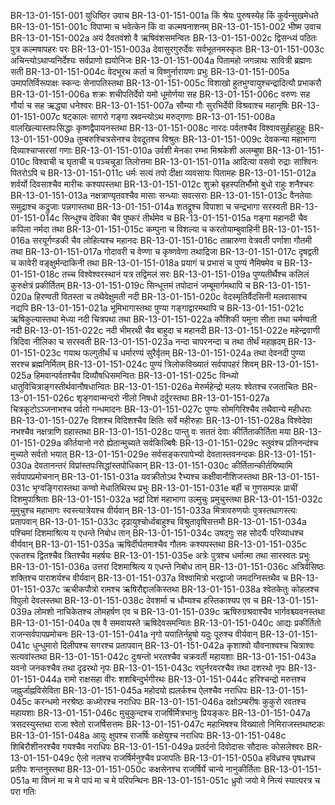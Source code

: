 BR-13-01-151-001	युधिष्ठिर उवाच
BR-13-01-151-001a	किं श्रेयः पुरुषस्येह किं कुर्वन्सुखमेधते
BR-13-01-151-001c	विपाप्मा च भवेत्केन किं वा कल्मषनाशनम्
BR-13-01-151-002	भीष्म उवाच
BR-13-01-151-002a	अयं दैवतवंशो वै ऋषिवंशसमन्वितः
BR-13-01-151-002c	द्विसन्ध्यं पठितः पुत्र कल्मषापहरः परः
BR-13-01-151-003a	देवासुरगुरुर्देवः सर्वभूतनमस्कृतः
BR-13-01-151-003c	अचिन्त्योऽथाप्यनिर्देश्यः सर्वप्राणो ह्ययोनिजः
BR-13-01-151-004a	पितामहो जगन्नाथः सावित्री ब्रह्मणः सती
BR-13-01-151-004c	वेदभूरथ कर्ता च विष्णुर्नारायणः प्रभुः
BR-13-01-151-005a	उमापतिर्विरूपाक्षः स्कन्दः सेनापतिस्तथा
BR-13-01-151-005c	विशाखो हुतभुग्वायुश्चन्द्रादित्यौ प्रभाकरौ
BR-13-01-151-006a	शक्रः शचीपतिर्देवो यमो धूमोर्णया सह
BR-13-01-151-006c	वरुणः सह गौर्या च सह ऋद्ध्या धनेश्वरः
BR-13-01-151-007a	सौम्या गौः सुरभिर्देवी विश्रवाश्च महानृषिः
BR-13-01-151-007c	षट्कालः सागरो गङ्गा स्रवन्त्योऽथ मरुद्गणाः
BR-13-01-151-008a	वालखिल्यास्तपःसिद्धाः कृष्णद्वैपायनस्तथा
BR-13-01-151-008c	नारदः पर्वतश्चैव विश्वावसुर्हहाहुहूः
BR-13-01-151-009a	तुम्बरुश्चित्रसेनश्च देवदूतश्च विश्रुतः
BR-13-01-151-009c	देवकन्या महाभागा दिव्याश्चाप्सरसां गणाः
BR-13-01-151-010a	उर्वशी मेनका रम्भा मिश्रकेशी अलम्बुषा
BR-13-01-151-010c	विश्वाची च घृताची च पञ्चचूडा तिलोत्तमा
BR-13-01-151-011a	आदित्या वसवो रुद्राः साश्विनः पितरोऽपि च
BR-13-01-151-011c	धर्मः सत्यं तपो दीक्षा व्यवसायः पितामहः
BR-13-01-151-012a	शर्वर्यो दिवसाश्चैव मारीचः कश्यपस्तथा
BR-13-01-151-012c	शुक्रो बृहस्पतिर्भौमो बुधो राहुः शनैश्चरः
BR-13-01-151-013a	नक्षत्राण्यृतवश्चैव मासाः सन्ध्याः सवत्सराः
BR-13-01-151-013c	वैनतेयाः समुद्राश्च कद्रुजाः पन्नगास्तथा
BR-13-01-151-014a	शतद्रूश्च विपाशा च चन्द्रभागा सरस्वती
BR-13-01-151-014c	सिन्धुश्च देविका चैव पुष्करं तीर्थमेव च
BR-13-01-151-015a	गङ्गा महानदी चैव कपिला नर्मदा तथा
BR-13-01-151-015c	कम्पुना च विशल्या च करतोयाम्बुवाहिनी
BR-13-01-151-016a	सरयूर्गण्डकी चैव लोहित्यश्च महानदः
BR-13-01-151-016c	ताम्रारुणा वेत्रवती पर्णाशा गौतमी तथा
BR-13-01-151-017a	गोदावरी च वेण्णा च कृष्णवेणा तथाद्रिजा
BR-13-01-151-017c	दृषद्वती च कावेरी वङ्क्षुर्मन्दाकिनी तथा
BR-13-01-151-018a	प्रयागं च प्रभासं च पुण्यं नैमिषमेव च
BR-13-01-151-018c	तच्च विश्वेश्वरस्थानं यत्र तद्विमलं सरः
BR-13-01-151-019a	पुण्यतीर्थैश्च कलिलं कुरुक्षेत्रं प्रकीर्तितम्
BR-13-01-151-019c	सिन्धूत्तमं तपोदानं जम्बूमार्गमथापि च
BR-13-01-151-020a	हिरण्वती वितस्ता च तथैवेक्षुमती नदी
BR-13-01-151-020c	वेदस्मृतिर्वैदसिनी मलवासाश्च नद्यपि
BR-13-01-151-021a	भूमिभागास्तथा पुण्या गङ्गाद्वारमथापि च
BR-13-01-151-021c	ऋषिकुल्यास्तथा मेध्या नदी चित्रपथा तथा
BR-13-01-151-022a	कौशिकी यमुना सीता तथा चर्मण्वती नदी
BR-13-01-151-022c	नदी भीमरथी चैव बाहुदा च महानदी
BR-13-01-151-022e	महेन्द्रवाणी त्रिदिवा नीलिका च सरस्वती
BR-13-01-151-023a	नन्दा चापरनन्दा च तथा तीर्थं महाह्रदम्
BR-13-01-151-023c	गयाथ फल्गुतीर्थं च धर्मारण्यं सुरैर्वृतम्
BR-13-01-151-024a	तथा देवनदी पुण्या सरश्च ब्रह्मनिर्मितम्
BR-13-01-151-024c	पुण्यं त्रिलोकविख्यातं सर्वपापहरं शिवम्
BR-13-01-151-025a	हिमवान्पर्वतश्चैव दिव्यौषधिसमन्वितः
BR-13-01-151-025c	विन्ध्यो धातुविचित्राङ्गस्तीर्थवानौषधान्वितः
BR-13-01-151-026a	मेरुर्महेन्द्रो मलयः श्वेतश्च रजताचितः
BR-13-01-151-026c	शृङ्गवान्मन्दरो नीलो निषधो दर्दुरस्तथा
BR-13-01-151-027a	चित्रकूटोऽञ्जनाभश्च पर्वतो गन्धमादनः
BR-13-01-151-027c	पुण्यः सोमगिरिश्चैव तथैवान्ये महीधराः
BR-13-01-151-027e	दिशश्च विदिशश्चैव क्षितिः सर्वे महीरुहाः
BR-13-01-151-028a	विश्वेदेवा नभश्चैव नक्षत्राणि ग्रहास्तथा
BR-13-01-151-028c	पान्तु वः सततं देवाः कीर्तिताकीर्तिता मया
BR-13-01-151-029a	कीर्तयानो नरो ह्येतान्मुच्यते सर्वकिल्बिषैः
BR-13-01-151-029c	स्तुवंश्च प्रतिनन्दंश्च मुच्यते सर्वतो भयात्
BR-13-01-151-029e	सर्वसङ्करपापेभ्यो देवतास्तवनन्दकः
BR-13-01-151-030a	देवतानन्तरं विप्रांस्तपःसिद्धांस्तपोधिकान्
BR-13-01-151-030c	कीर्तितान्कीर्तयिष्यामि सर्वपापप्रमोचनान्
BR-13-01-151-031a	यवक्रीतोऽथ रैभ्यश्च कक्षीवानौशिजस्तथा
BR-13-01-151-031c	भृग्वङ्गिरास्तथा कण्वो मेधातिथिरथ प्रभुः
BR-13-01-151-031e	बर्ही च गुणसम्पन्नः प्राचीं दिशमुपाश्रिताः
BR-13-01-151-032a	भद्रां दिशं महाभागा उल्मुचुः प्रमुचुस्तथा
BR-13-01-151-032c	मुमुचुश्च महाभागः स्वस्त्यात्रेयश्च वीर्यवान्
BR-13-01-151-033a	मित्रावरुणयोः पुत्रस्तथागस्त्यः प्रतापवान्
BR-13-01-151-033c	दृढायुश्चोर्ध्वबाहुश्च विश्रुतावृषिसत्तमौ
BR-13-01-151-034a	पश्चिमां दिशमाश्रित्य य एधन्ते निबोध तान्
BR-13-01-151-034c	उषद्गुः सह सोदर्यैः परिव्याधश्च वीर्यवान्
BR-13-01-151-035a	ऋषिर्दीर्घतमाश्चैव गौतमः कश्यपस्तथा
BR-13-01-151-035c	एकतश्च द्वितश्चैव त्रितश्चैव महर्षयः
BR-13-01-151-035e	अत्रेः पुत्रश्च धर्मात्मा तथा सारस्वतः प्रभुः
BR-13-01-151-036a	उत्तरां दिशमाश्रित्य य एधन्ते निबोध तान्
BR-13-01-151-036c	अत्रिर्वसिष्ठः शक्तिश्च पाराशर्यश्च वीर्यवान्
BR-13-01-151-037a	विश्वामित्रो भरद्वाजो जमदग्निस्तथैव च
BR-13-01-151-037c	ऋचीकपौत्रो रामश्च ऋषिरौद्दालकिस्तथा
BR-13-01-151-038a	श्वेतकेतुः कोहलश्च विपुलो देवलस्तथा
BR-13-01-151-038c	देवशर्मा च धौम्यश्च हस्तिकाश्यप एव च
BR-13-01-151-039a	लोमशो नाचिकेतश्च लोमहर्षण एव च
BR-13-01-151-039c	ऋषिरुग्रश्रवाश्चैव भार्गवश्च्यवनस्तथा
BR-13-01-151-040a	एष वै समवायस्ते ऋषिदेवसमन्वितः
BR-13-01-151-040c	आद्यः प्रकीर्तितो राजन्सर्वपापप्रमोचनः
BR-13-01-151-041a	नृगो ययातिर्नहुषो यदुः पूरुश्च वीर्यवान्
BR-13-01-151-041c	धुन्धुमारो दिलीपश्च सगरश्च प्रतापवान्
BR-13-01-151-042a	कृशाश्वो यौवनाश्वश्च चित्राश्वः सत्यवांस्तथा
BR-13-01-151-042c	दुःषन्तो भरतश्चैव चक्रवर्ती महायशाः
BR-13-01-151-043a	यवनो जनकश्चैव तथा दृढरथो नृपः
BR-13-01-151-043c	रघुर्नरवरश्चैव तथा दशरथो नृपः
BR-13-01-151-044a	रामो राक्षसहा वीरः शशबिन्दुर्भगीरथः
BR-13-01-151-044c	हरिश्चन्द्रो मरुत्तश्च जह्नुर्जाह्नविसेविता
BR-13-01-151-045a	महोदयो ह्यलर्कश्च ऐलश्चैव नराधिपः
BR-13-01-151-045c	करन्धमो नरश्रेष्ठः कध्मोरश्च नराधिपः
BR-13-01-151-046a	दक्षोऽम्बरीषः कुकुरो रवतश्च महायशाः
BR-13-01-151-046c	मुचुकुन्दश्च राजर्षिर्मित्रभानुः प्रियङ्करः
BR-13-01-151-047a	त्रसदस्युस्तथा राजा श्वेतो राजर्षिसत्तमः
BR-13-01-151-047c	महाभिषश्च विख्यातो निमिराजस्तथाष्टकः
BR-13-01-151-048a	आयुः क्षुपश्च राजर्षिः कक्षेयुश्च नराधिपः
BR-13-01-151-048c	शिबिरौशीनरश्चैव गयश्चैव नराधिपः
BR-13-01-151-049a	प्रतर्दनो दिवोदासः सौदासः कोसलेश्वरः
BR-13-01-151-049c	ऐलो नलश्च राजर्षिर्मनुश्चैव प्रजापतिः
BR-13-01-151-050a	हविध्रश्च पृषध्रश्च प्रतीपः शन्तनुस्तथा
BR-13-01-151-050c	कक्षसेनश्च राजर्षिर्ये चान्ये नानुकीर्तिताः
BR-13-01-151-051a	मा विघ्नं मा च मे पापं मा च मे परिपन्थिनः
BR-13-01-151-051c	ध्रुवो जयो मे नित्यं स्यात्परत्र च परा गतिः
